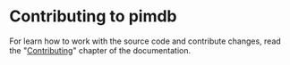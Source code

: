# Contributing to pimdb

For learn how to work with the source code and contribute changes, read the
"[Contributing](https://pimdb.readthedocs.io/en/latest/contributing.html)"
chapter of  the documentation.
